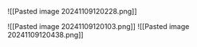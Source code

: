  ![[Pasted image 20241109120228.png]]

 ![[Pasted image 20241109120103.png]]
 ![[Pasted image 20241109120438.png]]
 
 